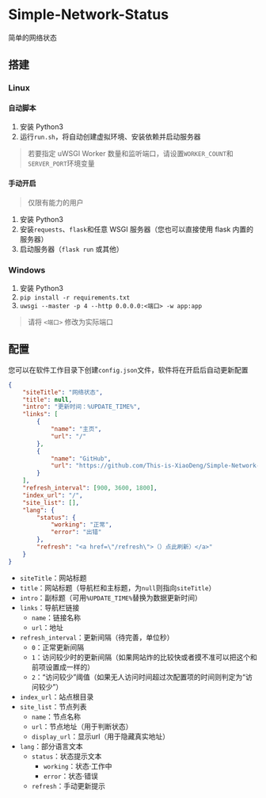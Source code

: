 # Simple-Network-Status

简单的网络状态

## 搭建

### Linux

#### 自动脚本

1. 安装 Python3
2. 运行`run.sh`，将自动创建虚拟环境、安装依赖并启动服务器

> 若要指定 uWSGI Worker 数量和监听端口，请设置`WORKER_COUNT`和`SERVER_PORT`环境变量

#### 手动开启

> 仅限有能力的用户

1. 安装 Python3
2. 安装`requests`、`flask`和任意 WSGI 服务器（您也可以直接使用 flask 内置的服务器）
3. 启动服务器（`flask run` 或其他）

### Windows

1. 安装 Python3
2. `pip install -r requirements.txt`
3. `uwsgi --master -p 4 --http 0.0.0.0:<端口> -w app:app`

> 请将 `<端口>` 修改为实际端口


## 配置

您可以在软件工作目录下创建`config.json`文件，软件将在开启后自动更新配置

```json
{
    "siteTitle": "网络状态",
    "title": null,
    "intro": "更新时间：%UPDATE_TIME%",
    "links": [
        {
            "name": "主页",
            "url": "/"
        },
        {
            "name": "GitHub",
            "url": "https://github.com/This-is-XiaoDeng/Simple-Network-Status"
        }
    ],
    "refresh_interval": [900, 3600, 1800],
    "index_url": "/",
    "site_list": [],
    "lang": {
        "status": {
            "working": "正常",
            "error": "出错"
        },
        "refresh": "<a href=\"/refresh\">（）点此刷新）</a>"
    }
}
```

- `siteTitle`：网站标题
- `title`：网站标题（导航栏和主标题，为`null`则指向`siteTitle`）
- `intro`：副标题（可用`%UPDATE_TIME%`替换为数据更新时间）
- `links`：导航栏链接
    - `name`：链接名称
    - `url`：地址
- `refresh_interval`：更新间隔（待完善，单位秒）
    - `0`：正常更新间隔
    - `1`：访问较少时的更新间隔（如果网站炸的比较快或者摸不准可以把这个和前项设置成一样的）
    - `2`：“访问较少”阈值（如果无人访问时间超过次配置项的时间则判定为“访问较少”）
- `index_url`：站点根目录
- `site_list`：节点列表
    - `name`：节点名称
    - `url`：节点地址（用于判断状态）
    - `display_url`：显示url（用于隐藏真实地址）
- `lang`：部分语言文本
    - `status`：状态提示文本
        - `working`：状态·工作中
        - `error`：状态·错误
    - `refresh`：手动更新提示
